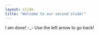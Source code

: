 ```yaml
---
layout: slide
title: "Welcome to our second slide!"
---
```

I am done! -_-
Use the left arrow to go back!
